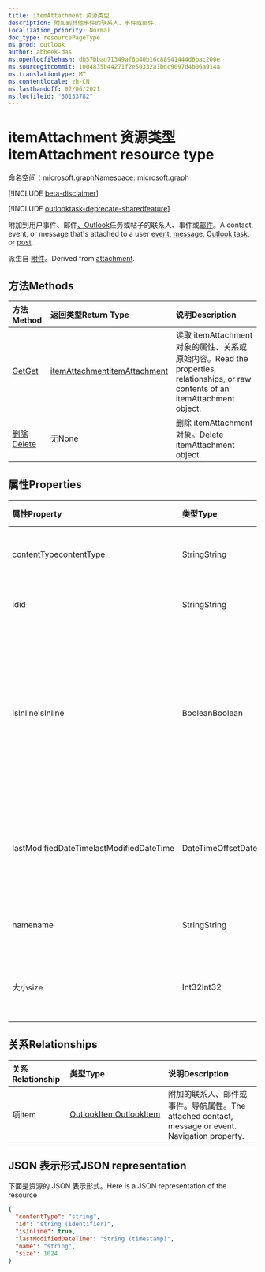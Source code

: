 ```yaml
---
title: itemAttachment 资源类型
description: 附加到其他事件的联系人、事件或邮件，
localization_priority: Normal
doc_type: resourcePageType
ms.prod: outlook
author: abheek-das
ms.openlocfilehash: db57bbad71349af6b40b16c88941444d6bac200e
ms.sourcegitcommit: 1004835b44271f2e50332a1bdc9097d4b06a914a
ms.translationtype: MT
ms.contentlocale: zh-CN
ms.lasthandoff: 02/06/2021
ms.locfileid: "50133782"
---
```

# <a name="itemattachment-resource-type"></a><span data-ttu-id="892fd-103">itemAttachment 资源类型</span><span class="sxs-lookup"><span data-stu-id="892fd-103">itemAttachment resource type</span></span>

<span data-ttu-id="892fd-104">命名空间：microsoft.graph</span><span class="sxs-lookup"><span data-stu-id="892fd-104">Namespace: microsoft.graph</span></span>

[!INCLUDE [beta-disclaimer](../../includes/beta-disclaimer.md)]

[!INCLUDE [outlooktask-deprecate-sharedfeature](../../includes/outlooktask-deprecate-sharedfeature.md)]

<span data-ttu-id="892fd-105">附加到用户事件、邮件[、Outlook](../resources/outlooktask.md)任务或帖子的联系人、[](../resources/event.md)事件或[](../resources/message.md)[邮件](../resources/post.md)。</span><span class="sxs-lookup"><span data-stu-id="892fd-105">A contact, event, or message that's attached to a user [event](../resources/event.md), [message](../resources/message.md), [Outlook task](../resources/outlooktask.md), or [post](../resources/post.md).</span></span>  

<span data-ttu-id="892fd-106">派生自 [附件](attachment.md)。</span><span class="sxs-lookup"><span data-stu-id="892fd-106">Derived from [attachment](attachment.md).</span></span>

## <a name="methods"></a><span data-ttu-id="892fd-107">方法</span><span class="sxs-lookup"><span data-stu-id="892fd-107">Methods</span></span>

| <span data-ttu-id="892fd-108">方法</span><span class="sxs-lookup"><span data-stu-id="892fd-108">Method</span></span>       | <span data-ttu-id="892fd-109">返回类型</span><span class="sxs-lookup"><span data-stu-id="892fd-109">Return Type</span></span>  |<span data-ttu-id="892fd-110">说明</span><span class="sxs-lookup"><span data-stu-id="892fd-110">Description</span></span>|
|:---------------|:--------|:----------|
|[<span data-ttu-id="892fd-111">Get</span><span class="sxs-lookup"><span data-stu-id="892fd-111">Get</span></span>](../api/attachment-get.md) | [<span data-ttu-id="892fd-112">itemAttachment</span><span class="sxs-lookup"><span data-stu-id="892fd-112">itemAttachment</span></span>](itemattachment.md) |<span data-ttu-id="892fd-113">读取 itemAttachment 对象的属性、关系或原始内容。</span><span class="sxs-lookup"><span data-stu-id="892fd-113">Read the properties, relationships, or raw contents of an itemAttachment object.</span></span>|
|[<span data-ttu-id="892fd-114">删除</span><span class="sxs-lookup"><span data-stu-id="892fd-114">Delete</span></span>](../api/attachment-delete.md) | <span data-ttu-id="892fd-115">无</span><span class="sxs-lookup"><span data-stu-id="892fd-115">None</span></span> |<span data-ttu-id="892fd-116">删除 itemAttachment 对象。</span><span class="sxs-lookup"><span data-stu-id="892fd-116">Delete itemAttachment object.</span></span> |

## <a name="properties"></a><span data-ttu-id="892fd-117">属性</span><span class="sxs-lookup"><span data-stu-id="892fd-117">Properties</span></span>
| <span data-ttu-id="892fd-118">属性</span><span class="sxs-lookup"><span data-stu-id="892fd-118">Property</span></span>     | <span data-ttu-id="892fd-119">类型</span><span class="sxs-lookup"><span data-stu-id="892fd-119">Type</span></span>   |<span data-ttu-id="892fd-120">说明</span><span class="sxs-lookup"><span data-stu-id="892fd-120">Description</span></span>|
|:---------------|:--------|:----------|
|<span data-ttu-id="892fd-121">contentType</span><span class="sxs-lookup"><span data-stu-id="892fd-121">contentType</span></span>|<span data-ttu-id="892fd-122">String</span><span class="sxs-lookup"><span data-stu-id="892fd-122">String</span></span>|<span data-ttu-id="892fd-123">附件的内容类型。</span><span class="sxs-lookup"><span data-stu-id="892fd-123">The content type of the attachment.</span></span>|
|<span data-ttu-id="892fd-124">id</span><span class="sxs-lookup"><span data-stu-id="892fd-124">id</span></span>|<span data-ttu-id="892fd-125">String</span><span class="sxs-lookup"><span data-stu-id="892fd-125">String</span></span>| <span data-ttu-id="892fd-126">附件 ID。</span><span class="sxs-lookup"><span data-stu-id="892fd-126">The attachment ID.</span></span>|
|<span data-ttu-id="892fd-127">isInline</span><span class="sxs-lookup"><span data-stu-id="892fd-127">isInline</span></span>|<span data-ttu-id="892fd-128">Boolean</span><span class="sxs-lookup"><span data-stu-id="892fd-128">Boolean</span></span>|<span data-ttu-id="892fd-129">如果附件是内联的（例如嵌入到项目正文中的图像），请设置为 true。</span><span class="sxs-lookup"><span data-stu-id="892fd-129">Set to true if the attachment is inline, such as an embedded image within the body of the item.</span></span>|
|<span data-ttu-id="892fd-130">lastModifiedDateTime</span><span class="sxs-lookup"><span data-stu-id="892fd-130">lastModifiedDateTime</span></span>|<span data-ttu-id="892fd-131">DateTimeOffset</span><span class="sxs-lookup"><span data-stu-id="892fd-131">DateTimeOffset</span></span>|<span data-ttu-id="892fd-132">上次修改附件的时间和日期。</span><span class="sxs-lookup"><span data-stu-id="892fd-132">The last time and date that the attachment was modified.</span></span>|
|<span data-ttu-id="892fd-133">name</span><span class="sxs-lookup"><span data-stu-id="892fd-133">name</span></span>|<span data-ttu-id="892fd-134">String</span><span class="sxs-lookup"><span data-stu-id="892fd-134">String</span></span>|<span data-ttu-id="892fd-135">附件的显示名称。</span><span class="sxs-lookup"><span data-stu-id="892fd-135">The display name of the attachment.</span></span>|
|<span data-ttu-id="892fd-136">大小</span><span class="sxs-lookup"><span data-stu-id="892fd-136">size</span></span>|<span data-ttu-id="892fd-137">Int32</span><span class="sxs-lookup"><span data-stu-id="892fd-137">Int32</span></span>|<span data-ttu-id="892fd-138">附件大小，以字节为单位。</span><span class="sxs-lookup"><span data-stu-id="892fd-138">The size in bytes of the attachment.</span></span>|

## <a name="relationships"></a><span data-ttu-id="892fd-139">关系</span><span class="sxs-lookup"><span data-stu-id="892fd-139">Relationships</span></span>
| <span data-ttu-id="892fd-140">关系</span><span class="sxs-lookup"><span data-stu-id="892fd-140">Relationship</span></span> | <span data-ttu-id="892fd-141">类型</span><span class="sxs-lookup"><span data-stu-id="892fd-141">Type</span></span>   |<span data-ttu-id="892fd-142">说明</span><span class="sxs-lookup"><span data-stu-id="892fd-142">Description</span></span>|
|:---------------|:--------|:----------|
|<span data-ttu-id="892fd-143">项</span><span class="sxs-lookup"><span data-stu-id="892fd-143">item</span></span>|[<span data-ttu-id="892fd-144">OutlookItem</span><span class="sxs-lookup"><span data-stu-id="892fd-144">OutlookItem</span></span>](outlookitem.md)|<span data-ttu-id="892fd-p101">附加的联系人、邮件或事件。导航属性。</span><span class="sxs-lookup"><span data-stu-id="892fd-p101">The attached contact, message or event. Navigation property.</span></span>|

## <a name="json-representation"></a><span data-ttu-id="892fd-147">JSON 表示形式</span><span class="sxs-lookup"><span data-stu-id="892fd-147">JSON representation</span></span>

<span data-ttu-id="892fd-148">下面是资源的 JSON 表示形式。</span><span class="sxs-lookup"><span data-stu-id="892fd-148">Here is a JSON representation of the resource</span></span>

<!-- {
  "blockType": "resource",
  "baseType": "microsoft.graph.attachment",
  "keyProperty":"id",
  "optionalProperties": [
    "item"
  ],
  "@odata.type": "microsoft.graph.itemAttachment"
}-->

```json
{
  "contentType": "string",
  "id": "string (identifier)",
  "isInline": true,
  "lastModifiedDateTime": "String (timestamp)",
  "name": "string",
  "size": 1024
}

```
<!-- uuid: 8fcb5dbc-d5aa-4681-8e31-b001d5168d79
2015-10-25 14:57:30 UTC -->
<!--
{
  "type": "#page.annotation",
  "description": "itemAttachment resource",
  "keywords": "",
  "section": "documentation",
  "tocPath": "",
  "suppressions": []
}
-->


